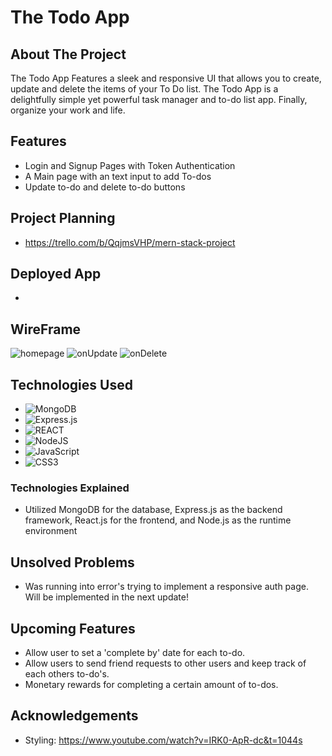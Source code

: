 # The Todo App
## About The Project

The Todo App Features a sleek and responsive UI that allows you to create, update and delete the items of your To Do list. The Todo App is a delightfully simple yet powerful task manager and to-do list app. Finally, organize your work and life.

## Features

- Login and Signup Pages with Token Authentication
- A Main page with an text input to add To-dos
- Update to-do and delete to-do buttons

## Project Planning
- https://trello.com/b/QqjmsVHP/mern-stack-project

## Deployed App
- 

## WireFrame
![homepage](https://user-images.githubusercontent.com/122647915/236212706-6ae1e29a-b686-43fa-a929-649ff373913c.PNG)
![onUpdate](https://user-images.githubusercontent.com/122647915/236212744-ff0ee407-23bc-4a07-a9f7-ae1fc58a7ab6.PNG)
![onDelete](https://user-images.githubusercontent.com/122647915/236212816-b97f5c52-57c6-43dc-96dd-645fc2ee0de5.PNG)


## Technologies Used
- ![MongoDB](https://img.shields.io/badge/MongoDB-%234ea94b.svg?style=for-the-badge&logo=mongodb&logoColor=white)
- ![Express.js](https://img.shields.io/badge/express.js-%23404d59.svg?style=for-the-badge&logo=express&logoColor=%2361DAFB)
- ![REACT](https://img.shields.io/badge/-ReactJs-61DAFB?logo=react&logoColor=white&style=for-the-badge)
- ![NodeJS](https://img.shields.io/badge/node.js-6DA55F?style=for-the-badge&logo=node.js&logoColor=white)
- ![JavaScript](https://img.shields.io/badge/javascript-%23323330.svg?style=for-the-badge&logo=javascript&logoColor=%23F7DF1E)
- ![CSS3](https://img.shields.io/badge/css3-%231572B6.svg?style=for-the-badge&logo=css3&logoColor=white)

### Technologies Explained
- Utilized MongoDB for the database, Express.js as the backend framework, React.js for the frontend, and Node.js as the runtime environment

## Unsolved Problems
- Was running into error's trying to implement a responsive auth page. Will be implemented in the next update!

## Upcoming Features
- Allow user to set a 'complete by' date for each to-do.
- Allow users to send friend requests to other users and keep track of each others to-do's.
- Monetary rewards for completing a certain amount of to-dos.
## Acknowledgements
- Styling: https://www.youtube.com/watch?v=IRK0-ApR-dc&t=1044s
